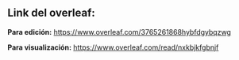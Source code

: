 ## Link del overleaf:
**Para edición:** https://www.overleaf.com/3765261868hybfdgybqzwg

**Para visualización:** https://www.overleaf.com/read/nxkbjkfgbnjf
